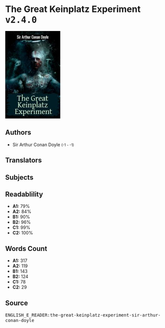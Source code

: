 # The Great Keinplatz Experiment <kbd>v2.4.0</kbd>

![](./cover.medium.jpg "")

## Authors


 - Sir Arthur Conan Doyle <small>(-1 - -1)</small>

## Translators



## Subjects



## Readablility


 - **A1:** 79%
 - **A2:** 84%
 - **B1:** 90%
 - **B2:** 96%
 - **C1:** 99%
 - **C2:** 100%

## Words Count


 - **A1:** 317
 - **A2:** 119
 - **B1:** 143
 - **B2:** 124
 - **C1:** 78
 - **C2:** 29

## Source


<kbd>ENGLISH_E_READER:the-great-keinplatz-experiment-sir-arthur-conan-doyle</kbd>
